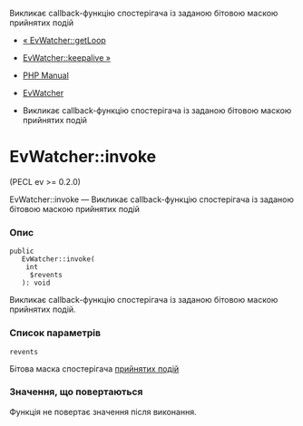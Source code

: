 Викликає callback-функцію спостерігача із заданою бітовою маскою прийнятих подій

-   [« EvWatcher::getLoop](evwatcher.getloop.md)
    
-   [EvWatcher::keepalive »](evwatcher.keepalive.md)
    
-   [PHP Manual](index.md)
    
-   [EvWatcher](class.evwatcher.md)
    
-   Викликає callback-функцію спостерігача із заданою бітовою маскою прийнятих подій
    

# EvWatcher::invoke

(PECL ev >= 0.2.0)

EvWatcher::invoke — Викликає callback-функцію спостерігача із заданою бітовою маскою прийнятих подій

### Опис

```methodsynopsis
public
   EvWatcher::invoke(
    int
     $revents
   ): void
```

Викликає callback-функцію спостерігача із заданою бітовою маскою прийнятих подій.

### Список параметрів

`revents`

Бітова маска спостерігача [прийнятих подій](class.ev.html#ev.constants.watcher-revents)

### Значення, що повертаються

Функція не повертає значення після виконання.